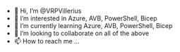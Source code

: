 - 👋 Hi, I’m @VRPVillerius
- 👀 I’m interested in Azure, AVB, PowerShell, Bicep
- 🌱 I’m currently learning Azure, AVB, PowerShell, Bicep
- 💞️ I’m looking to collaborate on all of the above
- 📫 How to reach me ...

<!---
VRPVillerius/VRPVillerius is a ✨ special ✨ repository because its `README.md` (this file) appears on your GitHub profile.
You can click the Preview link to take a look at your changes.
--->
